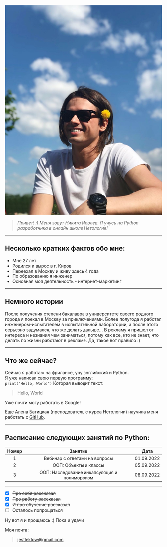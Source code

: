 ![Это я](-fLbJp0n9XY.jpg)

> _Привет! :) Меня зовут Никита Иовлев. Я учусь на Python разработчика в онлайн школе Нетология!_
<hr>

## Несколько кратких фактов обо мне:
- Мне 27 лет
- Родился и вырос в г. Киров
- Переехал в Москву и живу здесь 4 года
- По образованию я инженер
- Основная моя деятельность - интернет-маркетинг

***

## Немного истории
После получения степени бакалавра в университете своего родного города я поехал в Москву за приключениями.
Более полугода я работал инженером-испытателем в испытательной лаборатории, а после этого серьезно задумался, что же делать дальше...
В рекламу я пришел от интереса и незнания чем заниматься, потому как все, кто не знает, что делать по жизни
работают в рекламе. Да, такое вот правило :)

___

## Что же сейчас?
Сейчас я работаю на фрилансе, учу английский и Python.<br>
Я уже написал свою первую программу:<br>
`print("Hello, World")`
Которая выводит текст:<br>
> Hello, World  

Уже почти могу работать в Google!

Еще Алена Батицкая (преподователь с курса Нетологии) научила меня работать 
с [GitHub](https://github.com/).

***

## Расписание следующих занятий по Python:

| Номер |                    Занятие                     |     Дата     |
|:-----:|:----------------------------------------------:|:------------:|
|   1   |         Вебинар с ответами на вопросы          |  01.09.2022  |
|   2   |             ООП: Объекты и классы              |  05.09.2022  |
|   3   |  ООП: Наследование инкапсуляция и полиморфизм  |  08.09.2022  |

***

- [x] ~~Про себя рассказал~~
- [x] ~~Про работу рассказал~~
- [x] ~~И про обучение рассказал~~
- [ ] Осталось попрощаться

Ну вот я и прощаюсь :) Пока и удачи<br>

Моя почта:
> jestleklow@gmail.com
